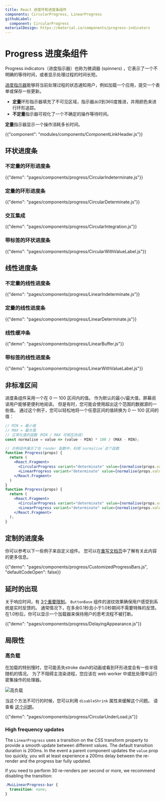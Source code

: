 ```yaml
---
title: React 进度环和进度条组件
components: CircularProgress, LinearProgress
githubLabel:
  component: CircularProgress
materialDesign: https://material.io/components/progress-indicators
---
```


# Progress 进度条组件

<p class="description">Progress indicators（进度指示器）也称为微调器 (spinners) ，它表示了一个不明确的等待时间，或者显示处理过程的时间长短。</p>

[进度指示器](https://material.io/design/components/progress-indicators.html)能够将当前处理过程的状态通知用户，例如加载一个应用，提交一个表单或保存一些更新。

- **定量**环形指示器填充了不可见区域，指示器从0到360度推进，并用颜色来进行环形追踪。
- **不定量**指示器可视化了一个不确定的操作等待时间。

**定量**指示器显示一个操作消耗多长时间。

{{"component": "modules/components/ComponentLinkHeader.js"}}

## 环状进度条

### 不定量的环形进度条

{{"demo": "pages/components/progress/CircularIndeterminate.js"}}

### 定量的环形进度条

{{"demo": "pages/components/progress/CircularDeterminate.js"}}

### 交互集成

{{"demo": "pages/components/progress/CircularIntegration.js"}}

### 带标签的环状进度条

{{"demo": "pages/components/progress/CircularWithValueLabel.js"}}

## 线性进度条

### 不定量的线性进度条

{{"demo": "pages/components/progress/LinearIndeterminate.js"}}

### 定量的线性进度条

{{"demo": "pages/components/progress/LinearDeterminate.js"}}

### 线性缓冲条

{{"demo": "pages/components/progress/LinearBuffer.js"}}

### 带标签的线性进度条

{{"demo": "pages/components/progress/LinearWithValueLabel.js"}}

## 非标准区间

进度条组件采用一个在 0 — 100 区间内的值。 作为默认的最小/最大值，屏幕阅读用户能够更便利地阅读。 但是有时，您可能会使用超出这个范围的数据源的一些值。 通过这个例子，您可以轻松地将一个任意区间的值转换为 0 — 100 区间的值：

```jsx
// MIN = 最小值
// MAX = 最大值
// 正常化值的函数（MIN / MAX 可相互协调）
const normalise = value => (value - MIN) * 100 / (MAX - MIN);

// 示例组件展示了在 render 函数中，利用`normalise`这个函数
function Progress(props) {
  return (
    <React.Fragment>
      <CircularProgress variant="determinate" value={normalise(props.value)} />
      <LinearProgress variant="determinate" value={normalise(props.value)} />
    </React.Fragment>
  )
}
function Progress(props) {
  return (
    <React.Fragment>
      <CircularProgress variant="determinate" value={normalise(props.value)} />
      <LinearProgress variant="determinate" value={normalise(props.value)} />
    </React.Fragment>
  );
}
```

## 定制的进度条

你可以参考以下一些例子来自定义组件。 您可以在[重写文档页](/customization/components/)中了解有关此内容的更多信息。

{{"demo": "pages/components/progress/CustomizedProgressBars.js", "defaultCodeOpen": false}}

## 延时的出现

关于响应时间，有 [3个重要限制](https://www.nngroup.com/articles/response-times-3-important-limits/)。 `ButtonBase` 组件的波纹效果确保用户感受到系统是实时反馈的。 通常情况下，在多余0.1秒且小于1.0秒期间不需要特殊的反馈。 在1.0秒后，你可以显示一个加载器来保持用户的思考流程不被打断。

{{"demo": "pages/components/progress/DelayingAppearance.js"}}

## 局限性

### 高负载

在加载的特别慢时，您可能丢失stroke dash的动画或看到环形进度会有一些半径随机的情况。 为了不阻碍主渲染进程，您应该在 web worker 中或批处理中运行密集操作的处理器。

![高负载](/static/images/progress/heavy-load.gif)

当这个方法不可行的时候，您可以利用 `disableShrink` 属性来缓解这个问题。 请查看 [这个问题](https://github.com/mui-org/material-ui/issues/10327)。

{{"demo": "pages/components/progress/CircularUnderLoad.js"}}

### High frequency updates

The `LinearProgress` uses a transition on the CSS transform property to provide a smooth update between different values. The default transition duration is 200ms. In the event a parent component updates the `value` prop too quickly, you will at least experience a 200ms delay between the re-render and the progress bar fully updated.

If you need to perform 30 re-renders per second or more, we recommend disabling the transition:

```css
.MuiLinearProgress-bar {
  transition: none;
}
```
